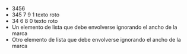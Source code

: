 - 3456
- 345 7 9 1 texto roto
- 34 6 8 0 texto roto
- Un elemento de lista que debe envolverse ignorando el ancho de la marca
- Otro elemento de lista que debe envolverse ignorando el ancho de la marca
